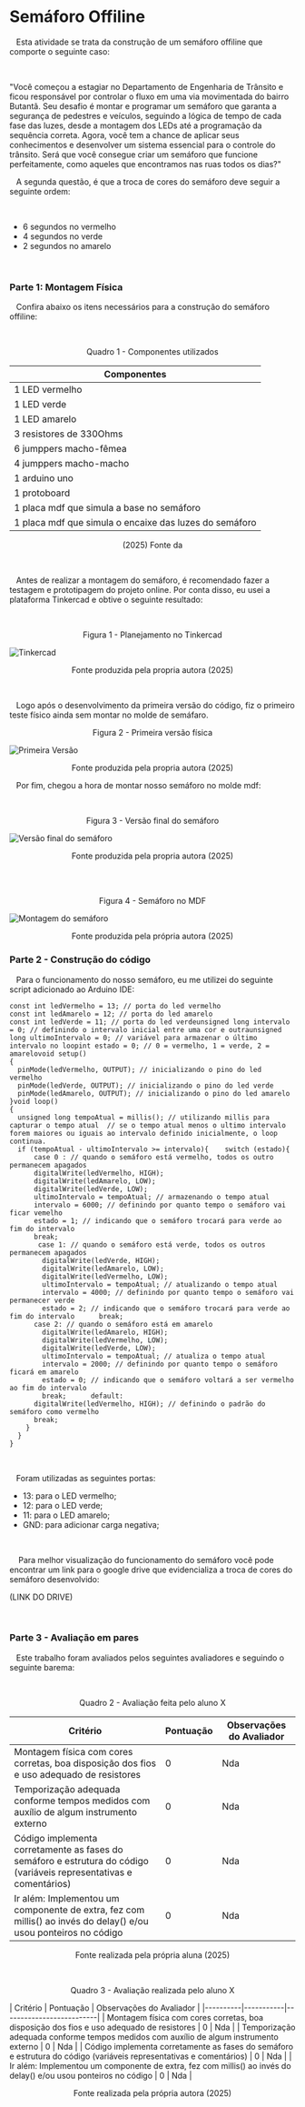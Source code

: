 # Semáforo Offiline

&nbsp;&nbsp;&nbsp;Esta atividade se trata da construção de um semáforo offiline que comporte o seguinte caso:

<br>

"Você começou a estagiar no Departamento de Engenharia de Trânsito e ficou responsável por controlar o fluxo em uma via movimentada do bairro Butantã. Seu desafio é montar e programar um semáforo que garanta a segurança de pedestres e veículos, seguindo a lógica de tempo de cada fase das luzes, desde a montagem dos LEDs até a programação da sequência correta. Agora, você tem a chance de aplicar seus conhecimentos e desenvolver um sistema essencial para o controle do trânsito. Será que você consegue criar um semáforo que funcione perfeitamente, como aqueles que encontramos nas ruas todos os dias?"

&nbsp;&nbsp;&nbsp;A segunda questão, é que a troca de cores do semáforo deve seguir a seguinte ordem:

<br>

- 6 segundos no vermelho
- 4 segundos no verde
- 2 segundos no amarelo

<br>

### Parte 1: Montagem Física

&nbsp;&nbsp;&nbsp;Confira abaixo os itens necessários para a construção do semáforo offiline:

<br>

<p align = "center"> Quadro 1 - Componentes utilizados </p>

| Componentes                                             |
| ------------------------------------------------------- |
| 1 LED vermelho                                          |
| 1 LED verde                                             |
| 1 LED amarelo                                           |
| 3 resistores de 330Ohms                                 |
| 6 jumppers macho-fêmea                                 |
| 4 jumppers macho-macho                                  |
| 1 arduino uno                                           |
| 1 protoboard                                            |
| 1 placa mdf que simula a base no semáforo              |
| 1 placa mdf que simula o encaixe das luzes do semáforo |

<p align = "center"> (2025) Fonte da  </p>

<br>

&nbsp;&nbsp;&nbsp;Antes de realizar a montagem do semáforo, é recomendado fazer a testagem e prototipagem do projeto online. Por conta disso, eu usei a plataforma Tinkercad e obtive o seguinte resultado:

<br>

<p align = "center"> Figura 1 - Planejamento no Tinkercad </p>

![Tinkercad](image/readme/1761778683862.png)

<p align = "center"> Fonte produzida pela propria autora (2025) </p>

<br>

&nbsp;&nbsp;&nbsp;Logo após o desenvolvimento da primeira versão do código, fiz o primeiro teste físico ainda sem montar no molde de semáfaro.
<br>

<p align = "center"> Figura 2 - Primeira versão física </p>

![Primeira Versão](image/readme/1761779072313.png)

<p align = "center"> Fonte produzida pela propria autora (2025) </p>

&nbsp;&nbsp;&nbsp;Por fim, chegou a hora de montar nosso semáforo no molde mdf:

<br>

<p align = "center"> Figura 3 - Versão final do semáforo </p>

![Versão final do semáforo](image/readme/1761779237068.png)

<p align = "center"> Fonte produzida pela propria autora (2025) </p>

<br><br>

<p align = "center"> Figura 4 - Semáforo no MDF </p>

![Montagem do semáforo](image/readme/1761779288077.png)

<p align = "center"> Fonte produzida pela própria autora (2025) </p>

### Parte 2 - Construção do código

&nbsp;&nbsp;&nbsp;Para o funcionamento do nosso semáforo, eu me utilizei do seguinte script adicionado ao Arduino IDE:

```
const int ledVermelho = 13; // porta do led vermelho
const int ledAmarelo = 12; // porta do led amarelo
const int ledVerde = 11; // porta do led verdeunsigned long intervalo = 0; // definindo o intervalo inicial entre uma cor e outraunsigned long ultimoIntervalo = 0; // variável para armazenar o último intervalo no loopint estado = 0; // 0 = vermelho, 1 = verde, 2 = amarelovoid setup()
{
  pinMode(ledVermelho, OUTPUT); // inicializando o pino do led vermelho
  pinMode(ledVerde, OUTPUT); // inicializando o pino do led verde
  pinMode(ledAmarelo, OUTPUT); // inicializando o pino do led amarelo
}void loop()
{
  unsigned long tempoAtual = millis(); // utilizando millis para capturar o tempo atual  // se o tempo atual menos o ultimo intervalo forem maiores ou iguais ao intervalo definido inicialmente, o loop continua.
  if (tempoAtual - ultimoIntervalo >= intervalo){    switch (estado){
      case 0 : // quando o semáforo está vermelho, todos os outro permanecem apagados
      digitalWrite(ledVermelho, HIGH);
      digitalWrite(ledAmarelo, LOW);
      digitalWrite(ledVerde, LOW);
      ultimoIntervalo = tempoAtual; // armazenando o tempo atual
      intervalo = 6000; // definindo por quanto tempo o semáforo vai ficar vemelho
      estado = 1; // indicando que o semáforo trocará para verde ao fim do intervalo
      break;
       case 1: // quando o semáforo está verde, todos os outros permanecem apagados
        digitalWrite(ledVerde, HIGH);
      	digitalWrite(ledAmarelo, LOW);
      	digitalWrite(ledVermelho, LOW);
        ultimoIntervalo = tempoAtual; // atualizando o tempo atual
      	intervalo = 4000; // definindo por quanto tempo o semáforo vai permanecer verde
       	estado = 2; // indicando que o semáforo trocará para verde ao fim do intervalo      break;
      case 2: // quando o semáforo está em amarelo
        digitalWrite(ledAmarelo, HIGH);
      	digitalWrite(ledVermelho, LOW);
      	digitalWrite(ledVerde, LOW);
        ultimoIntervalo = tempoAtual; // atualiza o tempo atual
      	intervalo = 2000; // definindo por quanto tempo o semáforo ficará em amarelo
      	estado = 0; // indicando que o semáforo voltará a ser vermelho ao fim do intervalo
      	break;      default:
      digitalWrite(ledVermelho, HIGH); // definindo o padrão do semáforo como vermelho
      break;
    }
  }
}
```
<br>

&nbsp;&nbsp;&nbsp;Foram utilizadas as seguintes portas:

- 13: para o LED vermelho;
- 12: para o LED verde;
- 11: para o LED amarelo;
- GND: para adicionar carga negativa; 

<br>

&nbsp;&nbsp;&nbsp; Para melhor visualização do funcionamento do semáforo você pode encontrar um link para o google drive que evidencializa a troca de cores do semáforo desenvolvido:

(LINK DO DRIVE)

<br>

### Parte 3 - Avaliação em pares 

&nbsp;&nbsp;&nbsp;Este trabalho foram avaliados pelos seguintes avaliadores e seguindo o seguinte barema:

<br>

<p align = "center"> Quadro 2 - Avaliação feita pelo aluno X </p>

| Critério | Pontuação | Observações do Avaliador |
|----------|-----------|--------------------------|
| Montagem física com cores corretas, boa disposição dos fios e uso adequado de resistores | 0 | Nda |
| Temporização adequada conforme tempos medidos com auxílio de algum instrumento externo | 0 | Nda |
| Código implementa corretamente as fases do semáforo e estrutura do código (variáveis representativas e comentários) | 0 | Nda |
| Ir além: Implementou um componente de extra, fez com millis() ao invés do delay() e/ou usou ponteiros no código | 0 | Nda |
<p align = "center"> Fonte realizada pela própria aluna (2025) </p>

<br>

<p align = "center"> Quadro 3 - Avaliação realizada pelo aluno X </p>
| Critério | Pontuação | Observações do Avaliador |
|----------|-----------|--------------------------|
| Montagem física com cores corretas, boa disposição dos fios e uso adequado de resistores | 0 | Nda |
| Temporização adequada conforme tempos medidos com auxílio de algum instrumento externo | 0 | Nda |
| Código implementa corretamente as fases do semáforo e estrutura do código (variáveis representativas e comentários) | 0 | Nda |
| Ir além: Implementou um componente de extra, fez com millis() ao invés do delay() e/ou usou ponteiros no código | 0 | Nda |

<p align = "center"> Fonte realizada pela própria autora (2025) </p>